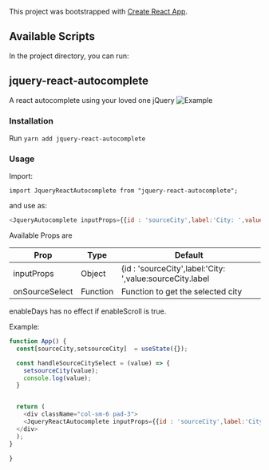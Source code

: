 This project was bootstrapped with [Create React App](https://github.com/facebook/create-react-app).

## Available Scripts

In the project directory, you can run:

## jquery-react-autocomplete
A react autocomplete using your loved one jQuery
![Example](https://i.imgur.com/DZIbceF.png?1)

### Installation

Run `yarn add jquery-react-autocomplete`

### Usage

Import:

`import JqueryReactAutocomplete from "jquery-react-autocomplete";`

and use as:

```javascript
<JqueryAutocomplete inputProps={{id : 'sourceCity',label:'City: ',value:sourceCity.label || ''}} onSourceSelect={handleSourceCitySelect}/>
```

Available Props are

| Prop             | Type    | Default                                                            |
| -------------    |---------| ------------------------------------------------------------------ |
| inputProps       | Object  | {id : 'sourceCity',label:'City: ',value:sourceCity.label || ''}    |
| onSourceSelect   | Function| Function to get the selected city                                  |

enableDays has no effect if enableScroll is true.

Example:

```javascript
function App() {
  const[sourceCity,setsourceCity]  = useState({});

  const handleSourceCitySelect = (value) => {
    setsourceCity(value);
    console.log(value);
  }  


  return (
    <div className="col-sm-6 pad-3">
    <JqueryReactAutocomplete inputProps={{id : 'sourceCity',label:'City: ',value:sourceCity.label || ''}} onSourceSelect={handleSourceCitySelect}/>
  </div>
  );
}

}
```
